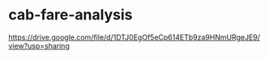 # cab-fare-analysis

https://drive.google.com/file/d/1DTJ0EgOf5eCp614ETb9za9HNmURgeJE9/view?usp=sharing
